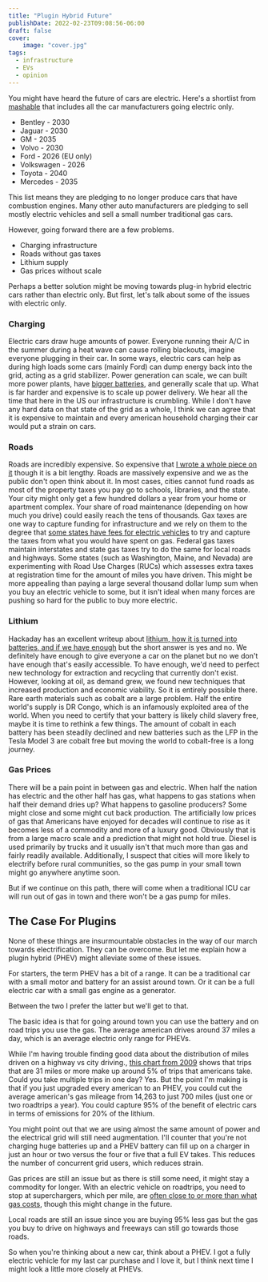 ```yaml
---
title: "Plugin Hybrid Future"
publishDate: 2022-02-23T09:08:56-06:00
draft: false
cover:
    image: "cover.jpg"
tags:
  - infrastructure
  - EVs
  - opinion
---
```


You might have heard the future of cars are electric.
Here's a shortlist from [mashable](https://mashable.com/article/traditional-carmakers-going-all-electric-vehicles) that includes all the car manufacturers going electric only.

- Bentley - 2030
- Jaguar - 2030
- GM - 2035
- Volvo - 2030
- Ford - 2026 (EU only)
- Volkswagen - 2026
- Toyota - 2040
- Mercedes - 2035

This list means they are pledging to no longer produce cars that have combustion engines. 
Many other auto manufacturers are pledging to sell mostly electric vehicles and sell a small number traditional gas cars.

However, going forward there are a few problems.

- Charging infrastructure
- Roads without gas taxes
- Lithium supply
- Gas prices without scale

Perhaps a better solution might be moving towards plug-in hybrid electric cars rather than electric only.
But first, let's talk about some of the issues with electric only.

### Charging

Electric cars draw huge amounts of power.
Everyone running their A/C in the summer during a heat wave can cause rolling blackouts, imagine everyone plugging in their car.
In some ways, electric cars can help as during high loads some cars (mainly Ford) can dump energy back into the grid, acting as a grid stabilizer. 
Power generation can scale, we can built more power plants, have [bigger batteries](https://hackaday.com/tag/grid-storage/), and generally scale that up.
What is far harder and expensive is to scale up power delivery.
We hear all the time that here in the US our infrastructure is crumbling.
While I don't have any hard data on that state of the grid as a whole, I think we can agree that it is expensive to maintain and every american household charging their car would put a strain on cars.

### Roads

Roads are incredibly expensive. So expensive that [I wrote a whole piece on it](/musings/no-roads-for-old-men/) though it is a bit lengthy. 
Roads are massively expensive and we as the public don't open think about it. In most cases, cities cannot fund roads as most of the property taxes you pay go to schools, libraries, and the state. 
Your city might only get a few hundred dollars a year from your home or apartment complex.
Your share of road maintenance (depending on how much you drive) could easily reach the tens of thousands.
Gax taxes are one way to capture funding for infrastructure and we rely on them to the degree that [some states have fees for electric vehicles](https://www.ncsl.org/research/energy/new-fees-on-hybrid-and-electric-vehicles.aspx) to try and capture the taxes from what you would have spent on gas.
Federal gas taxes maintain interstates and state gas taxes try to do the same for local roads and highways.
Some states (such as Washington, Maine, and Nevada) are experimenting with Road Use Charges (RUCs) which assesses extra taxes at registration time for the amount of miles you have driven.
This might be more appealing than paying a large several thousand dollar lump sum when you buy an electric vehicle to some, but it isn't ideal when many forces are pushing so hard for the public to buy more electric.

### Lithium

Hackaday has an excellent writeup about [lithium, how it is turned into batteries, and if we have enough](https://hackaday.com/2020/11/30/lithium-what-is-it-and-do-we-have-enough/) but the short answer is yes and no. We definitely have enough to give everyone a car on the planet but no we don't have enough that's easily accessible.
To have enough, we'd need to perfect new technology for extraction and recycling that currently don't exist.
However, looking at oil, as demand grew, we found new techniques that increased production and economic viability.
So it is entirely possible there.
Rare earth materials such as cobalt are a large problem.
Half the entire world's supply is DR Congo, which is an infamously exploited area of the world.
When you need to certify that your battery is likely child slavery free, maybe it is time to rethink a few things.
The amount of cobalt in each battery has been steadily declined and new batteries such as the LFP in the Tesla Model 3 are cobalt free but moving the world to cobalt-free is a long journey.

### Gas Prices

There will be a pain point in between gas and electric.
When half the nation has electric and the other half has gas, what happens to gas stations when half their demand dries up?
What happens to gasoline producers?
Some might close and some might cut back production. 
The artificially low prices of gas that Americans have enjoyed for decades will continue to rise as it becomes less of a commodity and more of a luxury good.
Obviously that is from a large macro scale and a prediction that might not hold true.
Diesel is used primarily by trucks and it usually isn't that much more than gas and fairly readily available.
Additionally, I suspect that cities will more likely to electrify before rural communities, so the gas pump in your small town might go anywhere anytime soon.

But if we continue on this path, there will come when a traditional ICU car will run out of gas in town and there won't be a gas pump for miles.

## The Case For Plugins 

None of these things are insurmountable obstacles in the way of our march towards electrification.
They can be overcome.
But let me explain how a plugin hybrid (PHEV) might alleviate some of these issues.

For starters, the term PHEV has a bit of a range.
It can be a traditional car with a small motor and battery for an assist around town.
Or it can be a full electric car with a small gas engine as a generator.

Between the two I prefer the latter but we'll get to that.

The basic idea is that for going around town you can use the battery and on road trips you use the gas.
The average american drives around 37 miles a day, which is an average electric only range for PHEVs. 

While I'm having trouble finding good data about the distribution of miles driven on a highway vs city driving., [this chart from 2009](https://nhts.ornl.gov/tables09/fatcat/2009/vt_TRPMILES.html) shows that trips that are 31 miles or more make up around 5% of trips that americans take. 
Could you take multiple trips in one day? Yes.
But the point I'm making is that if you just upgraded every american to an PHEV, you could cut the average american's gas mileage from 14,263 to just 700 miles (just one or two roadtrips a year).
You could capture 95% of the benefit of electric cars in terms of emissions for 20% of the lithium.

You might point out that we are using almost the same amount of power and the electrical grid will still need augmentation. 
I'll counter that you're not charging huge batteries up and a PHEV battery can fill up on a charger in just an hour or two versus the four or five that a full EV takes.
This reduces the number of concurrent grid users, which reduces strain. 

Gas prices are still an issue but as there is still some need, it might stay a commodity for longer.
With an electric vehicle on roadtrips, you need to stop at superchargers, which per mile, are [often close to or more than what gas costs](https://www.techspot.com/news/78366-tesla-increases-supercharging-prices-point-gas-might-cheaper.html), though this might change in the future. 

Local roads are still an issue since you are buying 95% less gas but the gas you buy to drive on highways and freeways can still go towards those roads. 

So when you're thinking about a new car, think about a PHEV.
I got a fully electric vehicle for my last car purchase and I love it, but I think next time I might look a little more closely at PHEVs.